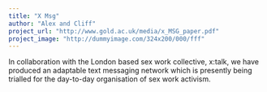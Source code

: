 ```yaml
---
title: "X Msg"
author: "Alex and Cliff"
project_url: "http://www.gold.ac.uk/media/x_MSG_paper.pdf"
project_image: "http://dummyimage.com/324x200/000/fff"
---
```


In collaboration with the London based sex work collective, x:talk, we have produced an adaptable text messaging network which is presently being trialled for the day-to-day organisation of sex work activism.
